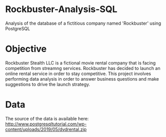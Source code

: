 # Rockbuster-Analysis-SQL
Analysis of the database of a fictitious company named 'Rockbuster' using PostgreSQL
# Objective
Rockbuster Stealth LLC is a fictional movie rental company that is facing competition from streamng services. Rockbuster has decided to launch an online rental service in order to stay competitive. This project involves performing data analysis in order to answer business questions and make suggestions to drive the launch strategy.
# Data
The source of the data is available here: http://www.postgresqltutorial.com/wp-content/uploads/2019/05/dvdrental.zip

